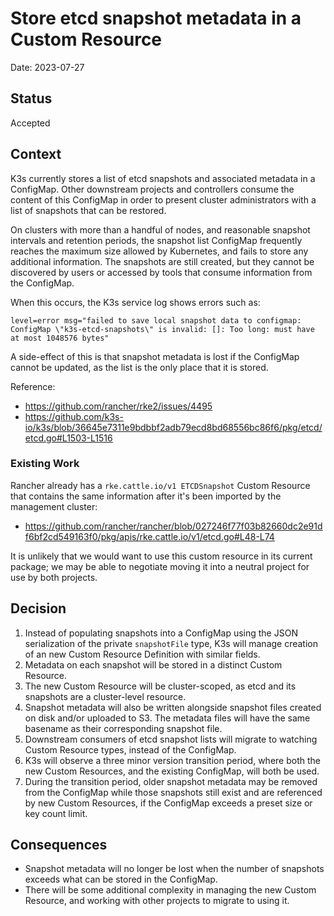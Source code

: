 # Store etcd snapshot metadata in a Custom Resource

Date: 2023-07-27

## Status

Accepted

## Context

K3s currently stores a list of etcd snapshots and associated metadata in a ConfigMap. Other downstream
projects and controllers consume the content of this ConfigMap in order to present cluster administrators with
a list of snapshots that can be restored.

On clusters with more than a handful of nodes, and reasonable snapshot intervals and retention periods, the snapshot
list ConfigMap frequently reaches the maximum size allowed by Kubernetes, and fails to store any additional information.
The snapshots are still created, but they cannot be discovered by users or accessed by tools that consume information
from the ConfigMap.

When this occurs, the K3s service log shows errors such as:
```
level=error msg="failed to save local snapshot data to configmap: ConfigMap \"k3s-etcd-snapshots\" is invalid: []: Too long: must have at most 1048576 bytes"
```

A side-effect of this is that snapshot metadata is lost if the ConfigMap cannot be updated, as the list is the only place that it is stored.

Reference:
* https://github.com/rancher/rke2/issues/4495
* https://github.com/k3s-io/k3s/blob/36645e7311e9bdbbf2adb79ecd8bd68556bc86f6/pkg/etcd/etcd.go#L1503-L1516

### Existing Work

Rancher already has a `rke.cattle.io/v1 ETCDSnapshot` Custom Resource that contains the same information after it's been
imported by the management cluster:
* https://github.com/rancher/rancher/blob/027246f77f03b82660dc2e91df6bf2cd549163f0/pkg/apis/rke.cattle.io/v1/etcd.go#L48-L74

It is unlikely that we would want to use this custom resource in its current package; we may be able to negotiate moving
it into a neutral project for use by both projects.

## Decision

1. Instead of populating snapshots into a ConfigMap using the JSON serialization of the private `snapshotFile` type, K3s
   will manage creation of an new Custom Resource Definition with similar fields.
2. Metadata on each snapshot will be stored in a distinct Custom Resource.
3. The new Custom Resource will be cluster-scoped, as etcd and its snapshots are a cluster-level resource.
4. Snapshot metadata will also be written alongside snapshot files created on disk and/or uploaded to S3. The metadata
   files will have the same basename as their corresponding snapshot file.
5. Downstream consumers of etcd snapshot lists will migrate to watching Custom Resource types, instead of the ConfigMap.
6. K3s will observe a three minor version transition period, where both the new Custom Resources, and the existing
   ConfigMap, will both be used.
7. During the transition period, older snapshot metadata may be removed from the ConfigMap while those snapshots still
   exist and are referenced by new Custom Resources, if the ConfigMap exceeds a preset size or key count limit.

## Consequences

* Snapshot metadata will no longer be lost when the number of snapshots exceeds what can be stored in the ConfigMap.
* There will be some additional complexity in managing the new Custom Resource, and working with other projects to migrate to using it.
